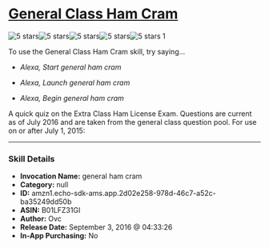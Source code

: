 # [General Class Ham Cram](http://alexa.amazon.com/#skills/amzn1.echo-sdk-ams.app.2d02e258-978d-46c7-a52c-ba35249dd50b)
![5 stars](../../images/ic_star_black_18dp_1x.png)![5 stars](../../images/ic_star_black_18dp_1x.png)![5 stars](../../images/ic_star_black_18dp_1x.png)![5 stars](../../images/ic_star_black_18dp_1x.png)![5 stars](../../images/ic_star_black_18dp_1x.png) 1

To use the General Class Ham Cram skill, try saying...

* *Alexa, Start general ham cram*

* *Alexa, Launch general ham cram*

* *Alexa, Begin general ham cram*

A quick quiz on the Extra Class Ham License Exam. Questions are current as of July 2016 and are taken from the general class question pool. For use on or after July 1, 2015:

***

### Skill Details

* **Invocation Name:** general ham cram
* **Category:** null
* **ID:** amzn1.echo-sdk-ams.app.2d02e258-978d-46c7-a52c-ba35249dd50b
* **ASIN:** B01LFZ31GI
* **Author:** Ovc
* **Release Date:** September 3, 2016 @ 04:33:26
* **In-App Purchasing:** No
